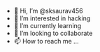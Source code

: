 - 👋 Hi, I’m @sksaurav456
- 👀 I’m interested in hacking 
- 🌱 I’m currently learning 
- 💞️ I’m looking to collaborate
- 📫 How to reach me ...


<!---
sksaurav456/sksaurav456 is a ✨ special ✨ repository because its `README.md` (this file) appears on your GitHub profile.
You can click the Preview link to take a look at your changes.
--->
